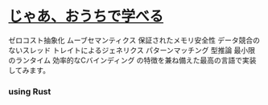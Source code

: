 # [じゃあ、おうちで学べる](http://syu-m-5151.hatenablog.com/)
ゼロコスト抽象化
ムーブセマンティクス
保証されたメモリ安全性
データ競合のないスレッド
トレイトによるジェネリクス
パターンマッチング
型推論
最小限のランタイム
効率的なCバインディング
の特徴を兼ね備えた最高の言語で実装してみます。
### using Rust
